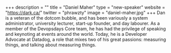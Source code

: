+++
description = ""
title = "Daniel Maher"
type = "new-speaker"
website = "https://dark.ca/"
twitter = "phrawzty"
image = "daniel-maher.jpg"
+++
Dan is a veteran of the dotcom bubble, and has been variously a system administrator, university lecturer, start-up founder, and day labourer. As a member of the Devopsdays Core team, he has had the privilege of speaking and keynoting at events around the world. Today, he is a Developer Advocate at Datadog, a role that mixes two of his great passions: measuring things, and talking about measuring things.
